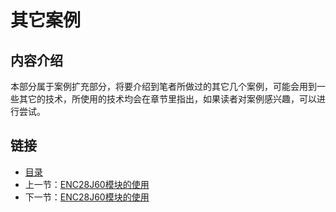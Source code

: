 # 其它案例

## 内容介绍
本部分属于案例扩充部分，将要介绍到笔者所做过的其它几个案例，可能会用到一些其它的技术，所使用的技术均会在章节里指出，如果读者对案例感兴趣，可以进行尝试。


## 链接
- [目录](directory.md)  
- 上一节：[ENC28J60模块的使用](7.3.md)  
- 下一节：[ENC28J60模块的使用](7.2.md)  
